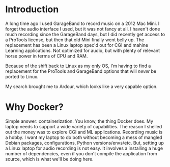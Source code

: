# Introduction

A long time ago I used GarageBand to record music on a 2012 Mac Mini.  I forget
the audio interface I used, but it was not fancy at all.  I haven't done much 
recording since the GarageBand days, but I did recently get access to a ProTools
license, but then that old Mini finally went belly up.  The replacement has been a 
Linux laptop spec'd out for CGI and mahine Learning applications.  Not optimized 
for audio, but with plenty of relevant horse power in terms of CPU and RAM.

Because of the shift back to Linux as my only OS, I'm having to find a replacement
for the ProTools and GarageBand options that will _never_ be ported to Linux.

My search brought me to Ardour, which looks like a very capable option.  

# Why Docker?

Simple answer: containerization.  You know, the thing Docker does.  My laptop needs 
to support a wide variety of capabilities.  The reason I shelled out the money was 
to explore CGI and ML applications.  Recording music is a hobby.  I want my laptop to
do both without becoming a mess of mangled Debian packages, configurations, Python
versions/envs/etc.  But, setting up a Linux laptop for audio recording is
not easy.  It involves a installing a huge number of dependencies, even if you don't
compile the application from source, which is what we'll be doing here.

